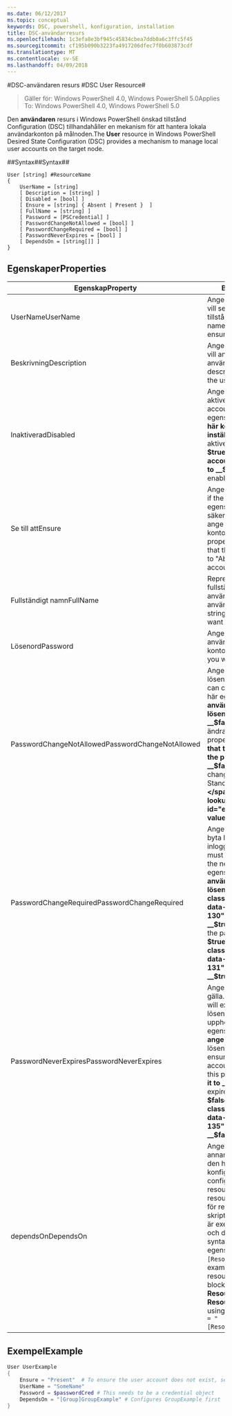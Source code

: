 ```yaml
---
ms.date: 06/12/2017
ms.topic: conceptual
keywords: DSC, powershell, konfiguration, installation
title: DSC-användarresurs
ms.openlocfilehash: 1c3efa8e3bf945c45834cbea7ddb0a6c3ffc5f45
ms.sourcegitcommit: cf195b090b3223fa4917206dfec7f0b603873cdf
ms.translationtype: MT
ms.contentlocale: sv-SE
ms.lasthandoff: 04/09/2018
---
```

#<a name="dsc-user-resource"></a><span data-ttu-id="e5d65-103">DSC-användaren resurs #</span><span class="sxs-lookup"><span data-stu-id="e5d65-103">DSC User Resource#</span></span>


><span data-ttu-id="e5d65-104">Gäller för: Windows PowerShell 4.0, Windows PowerShell 5.0</span><span class="sxs-lookup"><span data-stu-id="e5d65-104">Applies To: Windows PowerShell 4.0, Windows PowerShell 5.0</span></span>


<span data-ttu-id="e5d65-105">Den __användaren__ resurs i Windows PowerShell önskad tillstånd Configuration (DSC) tillhandahåller en mekanism för att hantera lokala användarkonton på målnoden.</span><span class="sxs-lookup"><span data-stu-id="e5d65-105">The __User__ resource in Windows PowerShell Desired State Configuration (DSC) provides a mechanism to manage local user accounts on the target node.</span></span>


##<a name="syntax"></a><span data-ttu-id="e5d65-106">Syntax##</span><span class="sxs-lookup"><span data-stu-id="e5d65-106">Syntax##</span></span>

```
User [string] #ResourceName
{
    UserName = [string]
    [ Description = [string] ]
    [ Disabled = [bool] ]
    [ Ensure = [string] { Absent | Present }  ]
    [ FullName = [string] ]
    [ Password = [PSCredential] ]
    [ PasswordChangeNotAllowed = [bool] ]
    [ PasswordChangeRequired = [bool] ]
    [ PasswordNeverExpires = [bool] ]
    [ DependsOn = [string[]] ]
}
```

## <a name="properties"></a><span data-ttu-id="e5d65-107">Egenskaper</span><span class="sxs-lookup"><span data-stu-id="e5d65-107">Properties</span></span>
|  <span data-ttu-id="e5d65-108">Egenskap</span><span class="sxs-lookup"><span data-stu-id="e5d65-108">Property</span></span>  |  <span data-ttu-id="e5d65-109">Beskrivning</span><span class="sxs-lookup"><span data-stu-id="e5d65-109">Description</span></span>   |
|---|---|
| <span data-ttu-id="e5d65-110">UserName</span><span class="sxs-lookup"><span data-stu-id="e5d65-110">UserName</span></span>| <span data-ttu-id="e5d65-111">Anger namnet på kontot som du vill se till att ett visst tillstånd.</span><span class="sxs-lookup"><span data-stu-id="e5d65-111">Indicates the account name for which you want to ensure a specific state.</span></span>|
| <span data-ttu-id="e5d65-112">Beskrivning</span><span class="sxs-lookup"><span data-stu-id="e5d65-112">Description</span></span>| <span data-ttu-id="e5d65-113">Anger den beskrivning som du vill använda för användarkontot.</span><span class="sxs-lookup"><span data-stu-id="e5d65-113">Indicates the description you want to use for the user account.</span></span>|
| <span data-ttu-id="e5d65-114">Inaktiverad</span><span class="sxs-lookup"><span data-stu-id="e5d65-114">Disabled</span></span>| <span data-ttu-id="e5d65-115">Anger om kontot är aktiverad.</span><span class="sxs-lookup"><span data-stu-id="e5d65-115">Indicates if the account is enabled.</span></span> <span data-ttu-id="e5d65-116">Den här egenskapen __$true__ så att det här kontot är inaktiverad och inställd på __$false__ så att den är aktiverad.</span><span class="sxs-lookup"><span data-stu-id="e5d65-116">Set this property to __$true__ to ensure that this account is disabled, and set it to __$false__ to ensure that it is enabled.</span></span>|
| <span data-ttu-id="e5d65-117">Se till att</span><span class="sxs-lookup"><span data-stu-id="e5d65-117">Ensure</span></span>| <span data-ttu-id="e5d65-118">Anger om kontot finns.</span><span class="sxs-lookup"><span data-stu-id="e5d65-118">Indicates if the account exists.</span></span> <span data-ttu-id="e5d65-119">Ange egenskapen ”aktuella” för att säkerställa att finns ett konto och ange den till ”saknas” så att kontot inte finns.</span><span class="sxs-lookup"><span data-stu-id="e5d65-119">Set this property to "Present" to ensure that the account exists, and set it to "Absent" to ensure that the account does not exist.</span></span>|
| <span data-ttu-id="e5d65-120">Fullständigt namn</span><span class="sxs-lookup"><span data-stu-id="e5d65-120">FullName</span></span>| <span data-ttu-id="e5d65-121">Representerar en sträng med det fullständiga namnet som du vill använda för användarkontot.</span><span class="sxs-lookup"><span data-stu-id="e5d65-121">Represents a string with the full name you want to use for the user account.</span></span>|
| <span data-ttu-id="e5d65-122">Lösenord</span><span class="sxs-lookup"><span data-stu-id="e5d65-122">Password</span></span>| <span data-ttu-id="e5d65-123">Anger lösenordet som du vill använda för det här kontot.</span><span class="sxs-lookup"><span data-stu-id="e5d65-123">Indicates the password you want to use for this account.</span></span> |
| <span data-ttu-id="e5d65-124">PasswordChangeNotAllowed</span><span class="sxs-lookup"><span data-stu-id="e5d65-124">PasswordChangeNotAllowed</span></span>| <span data-ttu-id="e5d65-125">Anger om användaren kan ändra lösenordet.</span><span class="sxs-lookup"><span data-stu-id="e5d65-125">Indicates if the user can change the password.</span></span> <span data-ttu-id="e5d65-126">Den här egenskapen __$true__ så att användaren inte kan ändra lösenordet och Ställ in den på __$false__ att tillåta användaren att ändra lösenordet.</span><span class="sxs-lookup"><span data-stu-id="e5d65-126">Set this property to __$true__ to ensure that the user cannot change the password, and set it to __$false__ to allow the user to change the password.</span></span> <span data-ttu-id="e5d65-127">Standardvärdet är __$false__.</span><span class="sxs-lookup"><span data-stu-id="e5d65-127">The default value is __$false__.</span></span>|
| <span data-ttu-id="e5d65-128">PasswordChangeRequired</span><span class="sxs-lookup"><span data-stu-id="e5d65-128">PasswordChangeRequired</span></span>| <span data-ttu-id="e5d65-129">Anger om användaren måste byta lösenord vid nästa inloggning.</span><span class="sxs-lookup"><span data-stu-id="e5d65-129">Indicates if the user must change the password at the next sign in.</span></span> <span data-ttu-id="e5d65-130">Den här egenskapen __$true__ om användaren måste ändra lösenordet.</span><span class="sxs-lookup"><span data-stu-id="e5d65-130">Set this property to __$true__ if the user must change the password.</span></span> <span data-ttu-id="e5d65-131">Standardvärdet är __$true__.</span><span class="sxs-lookup"><span data-stu-id="e5d65-131">The default value is __$true__.</span></span>|
| <span data-ttu-id="e5d65-132">PasswordNeverExpires</span><span class="sxs-lookup"><span data-stu-id="e5d65-132">PasswordNeverExpires</span></span>| <span data-ttu-id="e5d65-133">Anger om lösenordet upphör att gälla.</span><span class="sxs-lookup"><span data-stu-id="e5d65-133">Indicates if the password will expire.</span></span> <span data-ttu-id="e5d65-134">Att se till att lösenordet för det här kontot upphör aldrig att gälla, ange egenskapen till __$true__, och ange det till __$false__ om lösenordet upphör att gälla.</span><span class="sxs-lookup"><span data-stu-id="e5d65-134">To ensure that the password for this account will never expire, set this property to __$true__, and set it to __$false__ if the password will expire.</span></span> <span data-ttu-id="e5d65-135">Standardvärdet är __$false__.</span><span class="sxs-lookup"><span data-stu-id="e5d65-135">The default value is __$false__.</span></span>|
| <span data-ttu-id="e5d65-136">dependsOn</span><span class="sxs-lookup"><span data-stu-id="e5d65-136">DependsOn</span></span> | <span data-ttu-id="e5d65-137">Anger att konfigurationen av en annan resurs måste köras innan den här resursen har konfigurerats.</span><span class="sxs-lookup"><span data-stu-id="e5d65-137">Indicates that the configuration of another resource must run before this resource is configured.</span></span> <span data-ttu-id="e5d65-138">Om ID för resurskonfigurationen skriptblock som du vill köra först är exempelvis __ResourceName__ och dess typ är __ResourceType__, syntaxen för den här egenskapen är `DependsOn = "[ResourceType]ResourceName"`.</span><span class="sxs-lookup"><span data-stu-id="e5d65-138">For example, if the ID of the resource configuration script block that you want to run first is __ResourceName__ and its type is __ResourceType__, the syntax for using this property is `DependsOn = "[ResourceType]ResourceName"`.</span></span>|

## <a name="example"></a><span data-ttu-id="e5d65-139">Exempel</span><span class="sxs-lookup"><span data-stu-id="e5d65-139">Example</span></span>

```powershell
User UserExample
{
    Ensure = "Present"  # To ensure the user account does not exist, set Ensure to "Absent"
    UserName = "SomeName"
    Password = $passwordCred # This needs to be a credential object
    DependsOn = "[Group]GroupExample" # Configures GroupExample first
}
```